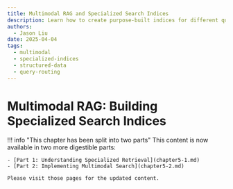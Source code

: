 ```yaml
---
title: Multimodal RAG and Specialized Search Indices
description: Learn how to create purpose-built indices for different query types and integrate multimodal content
authors:
  - Jason Liu
date: 2025-04-04
tags:
  - multimodal
  - specialized-indices
  - structured-data
  - query-routing
---
```


# Multimodal RAG: Building Specialized Search Indices

!!! info "This chapter has been split into two parts"
This content is now available in two more digestible parts:

```
- [Part 1: Understanding Specialized Retrieval](chapter5-1.md)
- [Part 2: Implementing Multimodal Search](chapter5-2.md)

Please visit those pages for the updated content.
```
